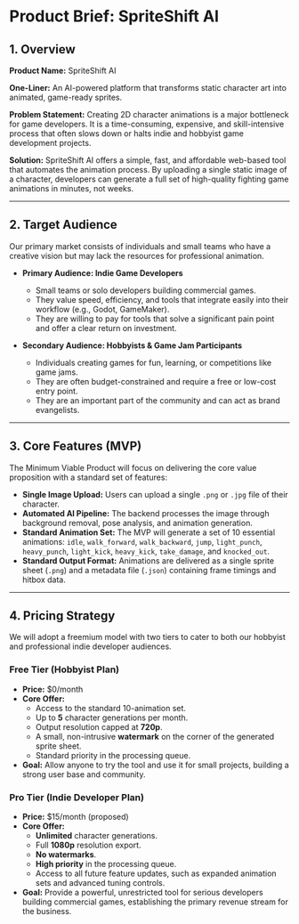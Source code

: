 # Product Brief: SpriteShift AI

## 1. Overview

**Product Name:** SpriteShift AI

**One-Liner:** An AI-powered platform that transforms static character art into animated, game-ready sprites.

**Problem Statement:** Creating 2D character animations is a major bottleneck for game developers. It is a time-consuming, expensive, and skill-intensive process that often slows down or halts indie and hobbyist game development projects.

**Solution:** SpriteShift AI offers a simple, fast, and affordable web-based tool that automates the animation process. By uploading a single static image of a character, developers can generate a full set of high-quality fighting game animations in minutes, not weeks.

---

## 2. Target Audience

Our primary market consists of individuals and small teams who have a creative vision but may lack the resources for professional animation.

-   **Primary Audience: Indie Game Developers**
    -   Small teams or solo developers building commercial games.
    -   They value speed, efficiency, and tools that integrate easily into their workflow (e.g., Godot, GameMaker).
    -   They are willing to pay for tools that solve a significant pain point and offer a clear return on investment.

-   **Secondary Audience: Hobbyists & Game Jam Participants**
    -   Individuals creating games for fun, learning, or competitions like game jams.
    -   They are often budget-constrained and require a free or low-cost entry point.
    -   They are an important part of the community and can act as brand evangelists.

---

## 3. Core Features (MVP)

The Minimum Viable Product will focus on delivering the core value proposition with a standard set of features:

-   **Single Image Upload:** Users can upload a single `.png` or `.jpg` file of their character.
-   **Automated AI Pipeline:** The backend processes the image through background removal, pose analysis, and animation generation.
-   **Standard Animation Set:** The MVP will generate a set of 10 essential animations: `idle`, `walk_forward`, `walk_backward`, `jump`, `light_punch`, `heavy_punch`, `light_kick`, `heavy_kick`, `take_damage`, and `knocked_out`.
-   **Standard Output Format:** Animations are delivered as a single sprite sheet (`.png`) and a metadata file (`.json`) containing frame timings and hitbox data.

---

## 4. Pricing Strategy

We will adopt a freemium model with two tiers to cater to both our hobbyist and professional indie developer audiences.

### Free Tier (Hobbyist Plan)

-   **Price:** $0/month
-   **Core Offer:**
    -   Access to the standard 10-animation set.
    -   Up to **5** character generations per month.
    -   Output resolution capped at **720p**.
    -   A small, non-intrusive **watermark** on the corner of the generated sprite sheet.
    -   Standard priority in the processing queue.
-   **Goal:** Allow anyone to try the tool and use it for small projects, building a strong user base and community.

### Pro Tier (Indie Developer Plan)

-   **Price:** $15/month (proposed)
-   **Core Offer:**
    -   **Unlimited** character generations.
    -   Full **1080p** resolution export.
    -   **No watermarks**.
    -   **High priority** in the processing queue.
    -   Access to all future feature updates, such as expanded animation sets and advanced tuning controls.
-   **Goal:** Provide a powerful, unrestricted tool for serious developers building commercial games, establishing the primary revenue stream for the business.
